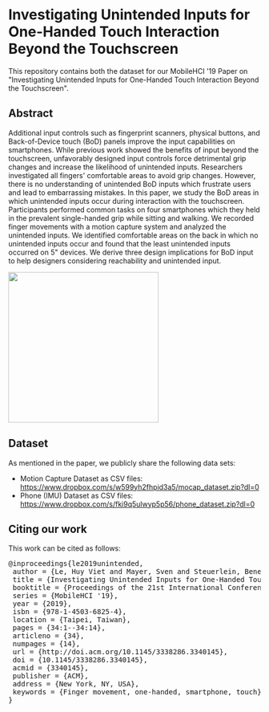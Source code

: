 # Investigating Unintended Inputs for One-Handed Touch Interaction Beyond the Touchscreen
This repository contains both the dataset for our MobileHCI '19 Paper on "Investigating Unintended Inputs for One-Handed Touch Interaction Beyond the Touchscreen". 

## Abstract
Additional input controls such as fingerprint scanners, physical buttons, and Back-of-Device touch (BoD) panels improve the input capabilities on smartphones. While previous work showed the benefits of input beyond the touchscreen, unfavorably designed input controls force detrimental grip changes and increase the likelihood of unintended inputs. Researchers investigated all fingers' comfortable areas to avoid grip changes. However, there is no understanding of unintended BoD inputs which frustrate users and lead to embarrassing mistakes. In this paper, we study the BoD areas in which unintended inputs occur during interaction with the touchscreen. Participants performed common tasks on four smartphones which they held in the prevalent single-handed grip while sitting and walking. We recorded finger movements with a motion capture system and analyzed the unintended inputs. We identified comfortable areas on the back in which no unintended inputs occur and found that the least unintended inputs occurred on 5" devices. We derive three design implications for BoD input to help designers considering reachability and unintended input.

<img src="https://github.com/interactionlab/unintended-input-dataset/blob/master/Images/teaser.png" height="300px">

## Dataset
As mentioned in the paper, we publicly share the following data sets:

- Motion Capture Dataset as CSV files: https://www.dropbox.com/s/w599yh2fhpid3a5/mocap_dataset.zip?dl=0
- Phone (IMU) Dataset as CSV files: https://www.dropbox.com/s/fki9q5ulwyp5p56/phone_dataset.zip?dl=0

## Citing our work
This work can be cited as follows:
<pre>
@inproceedings{le2019unintended,
 author = {Le, Huy Viet and Mayer, Sven and Steuerlein, Benedict and Henze, Niels},
 title = {Investigating Unintended Inputs for One-Handed Touch Interaction Beyond the Touchscreen},
 booktitle = {Proceedings of the 21st International Conference on Human-Computer Interaction with Mobile Devices and Services},
 series = {MobileHCI '19},
 year = {2019},
 isbn = {978-1-4503-6825-4},
 location = {Taipei, Taiwan},
 pages = {34:1--34:14},
 articleno = {34},
 numpages = {14},
 url = {http://doi.acm.org/10.1145/3338286.3340145},
 doi = {10.1145/3338286.3340145},
 acmid = {3340145},
 publisher = {ACM},
 address = {New York, NY, USA},
 keywords = {Finger movement, one-handed, smartphone, touch},
} 
</pre>